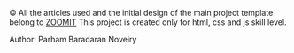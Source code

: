 © All the articles used and the initial design of the main project template belong to [ZOOMIT](https://www.zoomit.ir/)
This project is created only for html, css and js skill level.

Author: Parham Baradaran Noveiry
